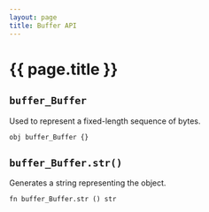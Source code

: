 ```yaml
---
layout: page
title: Buffer API
---
```


# {{ page.title }}

## `buffer_Buffer`
Used to represent a fixed-length sequence of bytes.

```the
obj buffer_Buffer {}
```

## `buffer_Buffer.str()`
Generates a string representing the object.

```the
fn buffer_Buffer.str () str
```
